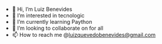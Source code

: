 - 👋 Hi, I’m Luiz Benevides
- 👀 I’m interested in tecnologic
- 🌱 I’m currently learning Paython
- 💞️ I’m looking to collaborate on  for all
- 📫 How to reach me @luizquevedobenevides@gmail.com

<!---
BenevidesLuiz/BenevidesLuiz is a ✨ special ✨ repository because its `README.md` (this file) appears on your GitHub profile.
You can click the Preview link to take a look at your changes.
--->
